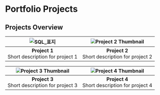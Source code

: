 # Portfolio Projects

## Projects Overview

| ![SQL_표지](SQL_표지) | ![Project 2 Thumbnail](link_to_image_2) |
|:---------------------------------------:|:---------------------------------------:|
| **Project 1**<br>Short description for project 1 | **Project 2**<br>Short description for project 2 |

| ![Project 3 Thumbnail](link_to_image_3) | ![Project 4 Thumbnail](link_to_image_4) |
|:---------------------------------------:|:---------------------------------------:|
| **Project 3**<br>Short description for project 3 | **Project 4**<br>Short description for project 4 |
